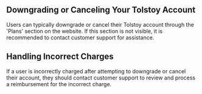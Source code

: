 ## Downgrading or Canceling Your Tolstoy Account

Users can typically downgrade or cancel their Tolstoy account through the 'Plans' section on the website. If this section is not visible, it is recommended to contact customer support for assistance.

## Handling Incorrect Charges

If a user is incorrectly charged after attempting to downgrade or cancel their account, they should contact customer support to review and process a reimbursement for the incorrect charge.